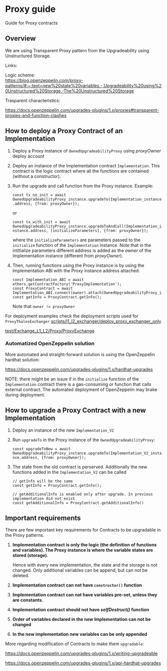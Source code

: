 # Proxy guide

Guide for Proxy contracts

## Overview

We are using Transparent Proxy pattern from the Upgradeability using Unstructured Storage.

Links:

Logic scheme:  
https://blog.openzeppelin.com/proxy-patterns/#:~:text=new%20state%20variables.-,Upgradeability%20using%20Unstructured%20Storage,-The%20Unstructured%20Storage

Trasparent characteristics:

https://docs.openzeppelin.com/upgrades-plugins/1.x/proxies#transparent-proxies-and-function-clashes

## How to deploy a Proxy Contract of an Implementation

1. Deploy a Proxy instance of `OwnedUpgradeabilityProxy` using *proxyOwner* deploy account
2. Deploy an instance of the Implementation contract `Implementation`. This contract is the logic contract where all the functions are contained (without a constructor).
3. Run the upgrade and call function from the Proxy instance. Example:
    
    `const tx_no_init = await OwnedUpgradeabilityProxy_instance.upgradeTo(Implementation_instance.address, {from: proxyOwner});`
    
    or

    `const tx_with_init = await OwnedUpgradeabilityProxy_instance.upgradeToAndCall(Implementation_instance.address, [initializeParameters], {from: proxyOwner});`

    where the `initializeParameters` are parameters passed to the `initialize` function of the `Implementation` instance. Note that in the intitialize parameters different address is added as the *owner* of the Implementation instance (different from *proxyOwner*). 

4. Then, running functions using the Proxy instance is by using the Implementation ABI with the Proxy instance address attached:

    ```
    const Implementation_ABI = await ethers.getContractFactory('ProxyImplementation');
    const ProxyContract = await Implementation_ABI.connect(owner).attach(OwnedUpgradeabilityProxy_instance.address);
    const getInfo = ProxyContract.getInfo();    
    ```

    Note that `owner != proxyOwner`

For deployment examples check the deployment scripts used for `ProxyThalesExchanger`
[scripts/l1_l2_exchanger/deploy_proxy_exchanger_only](https://github.com/thales-markets/contracts/blob/main/scripts/l1_l2_exchanger/deploy_proxy_exchanger_only.js)

[test/Exchange_L1_L2/Proxy/ProxyExchange](https://github.com/thales-markets/contracts/blob/TD-176-feat-proxy-stalking-escrow/test/contracts/Exchange_L1_L2/Proxy/ProxyExchange.js)

### Automatized OpenZeppelin solution 

More automated and straight-forward solution is using the OpenZeppelin hardhat solution:

https://docs.openzeppelin.com/upgrades-plugins/1.x/hardhat-upgrades

NOTE: there might be an issue if in the `initialize` function of the `Implementation` contract there is a gas-consuming or function that calls external contract. The automated deployment of OpenZeppelin may brake during deployment. 


## How to upgrade a Proxy Contract with a new Implementation

1. Deploy an instance of the new `Implementation_V2`
2. Run `upgradeTo` in the Proxy instance of the `OwnedUpgradeabilityProxy`:

    `const upgradeToNew = await OwnedUpgradeabilityProxy_instance.upgradeTo(Implementation_V2_instance.address, {from: proxyOwner});`

3. The state from the old contract is perserved. Additionally the new functions added in the `Implementation_V2` can be called

    ```
    // getInfo will be the same
    const getInfo = ProxyContract.getInfo(); 

    // getAdditionalInfo is enabled only after upgrade. In previous implementation did not exist
    const getAdditionalInfo = ProxyContract.getAdditionalInfo()
    ```
## Important requirements

There are few important key requirements for Contracts to be upgradable in the Proxy patterns.

1. **Implementation contract is only the logic (the definition of functions and variables). The Proxy instance is where the variable states are stored (storage).**

    Hence with every new implementation, the state and the storage is not changed. Only additional variables can be append, but can not be deleted.

2. **Implementation contract can not have `constructor()` function**

3. **Implementation contract can not have variables pre-set, unless they are constants.**

4. **Implementation contract should not have *selfDestruct()* function**

5. **Order of variables declared in the new Implementation can not be changed**

6. **In the new implementation new variables can be only appended**

More regarding modification of Contracts to make them `upgradable`:

https://docs.openzeppelin.com/upgrades-plugins/1.x/writing-upgradeable

https://docs.openzeppelin.com/upgrades-plugins/1.x/api-hardhat-upgrades
